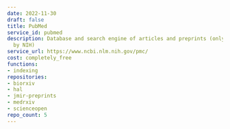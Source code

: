 ```yaml
---
date: 2022-11-30
draft: false
title: PubMed
service_id: pubmed
description: Database and search engine of articles and preprints (only those funded
  by NIH)
service_url: https://www.ncbi.nlm.nih.gov/pmc/
cost: completely_free
functions:
- indexing
repositories:
- biorxiv
- hal
- jmir-preprints
- medrxiv
- scienceopen
repo_count: 5
---
```




